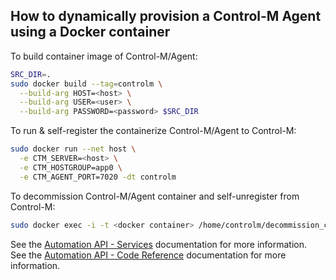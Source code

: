 ## How to dynamically provision a Control-M Agent using a Docker container

To build container image of Control-M/Agent:
```bash
SRC_DIR=.
sudo docker build --tag=controlm \
  --build-arg HOST=<host> \
  --build-arg USER=<user> \
  --build-arg PASSWORD=<password> $SRC_DIR
```
To run & self-register the containerize Control-M/Agent to Control-M:
```bash
sudo docker run --net host \
  -e CTM_SERVER=<host> \
  -e CTM_HOSTGROUP=app0 \
  -e CTM_AGENT_PORT=7020 -dt controlm
```
To decommission Control-M/Agent container and self-unregister from Control-M:
```bash
sudo docker exec -i -t <docker container> /home/controlm/decommission_controlm.sh ; sudo docker stop <docker container>
```

See the [Automation API - Services](https://docs.bmc.com/docs/display/public/workloadautomation/Control-M+Automation+API+-+Services) documentation for more information.  
See the [Automation API - Code Reference](https://docs.bmc.com/docs/display/public/workloadautomation/Control-M+Automation+API+-+Code+Reference) documentation for more information.
